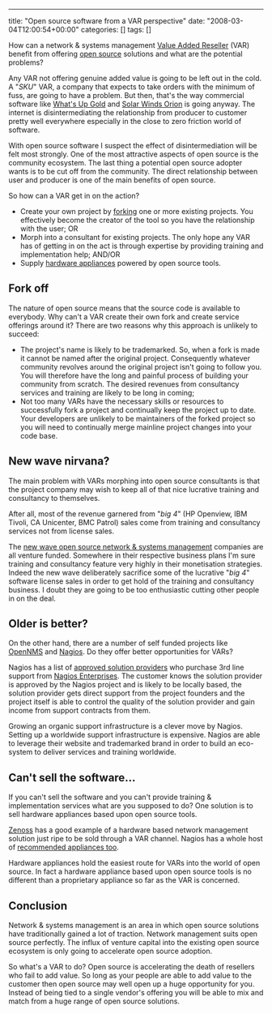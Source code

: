 ---
title: "Open source software from a VAR perspective"
date: "2008-03-04T12:00:54+00:00"
categories: []
tags: []

How can a network &amp; systems management <a href="http://en.wikipedia.org/wiki/Value-added_reseller">Value Added Reseller</a> (VAR) benefit from offering <a href="http://en.wikipedia.org/wiki/Open_source">open source</a> solutions and what are the potential problems?

Any VAR not offering genuine added value is going to be left out in the cold. A "<em>SKU</em>" VAR,  a company that expects to take orders with the minimum of fuss, are going to have a problem. But then, that's the way commercial software like <a href="http://www.whatsupgold.com/">What's Up Gold</a> and <a href="http://www.solarwinds.com/products/orion/">Solar Winds Orion</a> is going anyway. The internet is disintermediating the relationship from producer to customer pretty well everywhere especially in the close to zero friction world of software.

With open source software I suspect the effect of disintermediation will be felt most strongly. One of the most attractive aspects of open source is the community ecosystem. The last thing a potential open source adopter wants is to be cut off from the community. The direct relationship between user and producer is one of the main benefits of open source.

So how can a VAR get in on the action?
<ul>
	<li>Create your own project by <a href="http://en.wikipedia.org/wiki/Fork_%28software_development%29">forking</a> one or more existing projects. You effectively become the creator of the tool so you have the relationship with the user; OR</li>
	<li>Morph into a consultant for existing projects. The only hope any VAR has of getting in on the act is through expertise by providing training and implementation help; AND/OR</li>
	<li>Supply <a href="http://www.openxtra.co.uk/network-management/monitor/appliance/">hardware appliances</a> powered by open source tools.</li>
</ul>
<h2>Fork off</h2>
The nature of open source means that the source code is available to everybody. Why can't a VAR create their own fork and create service offerings around it? There are two reasons why this approach is unlikely to succeed:
<ul>
	<li>The project's name is likely to be trademarked. So, when a fork is made it cannot be named after the original project. Consequently whatever community revolves around the original project isn't going to follow you. You will therefore have the long and painful process of building your community from scratch. The desired revenues from consultancy services and training are likely to be long in coming;</li>
	<li>Not too many VARs have the necessary skills or resources to successfully fork a project and continually keep the project up to date. Your developers are unlikely to be maintainers of the forked project so you will need to continually merge mainline project changes into your code base.</li>
</ul>
<h2>New wave nirvana?</h2>
The main problem with VARs morphing into open source consultants is that the project company may wish to keep all of that nice lucrative training and consultancy to themselves.

After all, most of the revenue garnered from "<em>big 4</em>" (<span class="highlightedSearchTerm">HP</span> Openview, IBM <span class="highlightedSearchTerm">T</span>ivoli, CA Unicen<span class="highlightedSearchTerm">t</span>er, BMC Pa<span class="highlightedSearchTerm">t</span>rol) sales come from training and consultancy services not from license sales.

The <a href="http://techteapot.com/network-managements-new-wave/">new wave open source network &amp; systems management</a> companies are all venture funded. Somewhere in their respective business plans I'm sure training and consultancy feature very highly in their monetisation strategies. Indeed the new wave deliberately sacrifice some of the lucrative "<em>big 4</em>" software license sales in order to get hold of the training and consultancy business. I doubt they are going to be too enthusiastic cutting other people in on the deal.
<h2>Older is better?</h2>
On the other hand, there are a number of self funded projects like <a href="http://www.opennms.org/">OpenNMS</a> and <a href="http://www.nagios.org/">Nagios</a>. Do they offer better opportunities for VARs?

Nagios has a list of <a href="http://www.nagios.com/partners/">approved solution providers</a> who purchase 3rd line support from <a href="http://www.nagios.com/">Nagios Enterprises</a>. The customer knows the solution provider is approved by the Nagios project and is likely to be locally based, the solution provider gets direct support from the project founders and the project itself is able to control the quality of the solution provider and gain income from support contracts from them.

Growing an organic support infrastructure is a clever move by Nagios. Setting up a worldwide support infrastructure is expensive. Nagios are able to leverage their website and trademarked brand in order to build an eco-system to deliver services and training worldwide.
<h2>Can't sell the software...</h2>
If you can't sell the software and you can't provide training &amp; implementation services what are you supposed to do? One solution is to sell hardware appliances based upon open source tools.

<a href="http://www.zenoss.org/">Zenoss</a> has a good example of a hardware based network management solution just ripe to be sold through a VAR channel. Nagios has a whole host of <a href="http://www.nagios.org/solutions/">recommended appliances too</a>.

Hardware appliances hold the easiest route for VARs into the world of open source. In fact a hardware appliance based upon open source tools is no different than a proprietary appliance so far as the VAR is concerned.
<h2>Conclusion</h2>
Network &amp; systems management is an area in which open source solutions have traditionally gained a lot of traction. Network management suits open source perfectly. The influx of venture capital into the existing open source ecosystem is only going to accelerate open source adoption.

So what's a VAR to do? Open source is accelerating the death of resellers who fail to add value. So long as your people are able to add value to the customer then open source may well open up a huge opportunity for you. Instead of being tied to a single vendor's offering you will be able to mix and match from a huge range of open source solutions.
